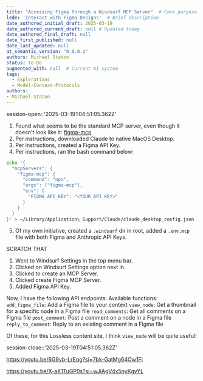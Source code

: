 ```yaml
---
title: "Accessing Figma through a Windsurf MCP Server"  # Core purpose of this prompt
lede: 'Interact with Figma Designs'  # Brief description
date_authored_initial_draft: 2025-03-19
date_authored_current_draft: null # Updated today
date_authored_final_draft: null
date_first_published: null
date_last_updated: null
at_semantic_version: "0.0.0.1"
authors: Michael Staton
status: To-Do
augmented_with: null  # Current AI system
tags:
  - Explorations
  - Model-Context-Protocols
authors: 
- Michael Staton
---
```

session-open::'2025-03-19T04:51:05.362Z'

1. Found what seems to be the standard MCP server, even though it doesn't look like it: [figma-mcp](https://github.com/MatthewDailey/figma-mcp?tab=readme-ov-file)
2. Per instructions, downloaded Claude to native MacOS Desktop. 
3. Per instructions, created a Figma API Key.
4. Per instructions, ran the bash command below:

```bash
echo '{
  "mcpServers": {
    "figma-mcp": {
      "command": "npx",
      "args": ["figma-mcp"],
      "env": {
        "FIGMA_API_KEY": "<YOUR_API_KEY>"
      }
    }
  }
}' > ~/Library/Application\ Support/Claude/claude_desktop_config.json
```
5. Of my own initiative, created a `.windsurf` dir in root, added a `.env.mcp` file with both Figma and Anthropic API Keys.  

SCRATCH THAT
1. Went to Windsurf Settings in the top menu bar.
2. Clicked on Windsurf Settings option next in. 
3. Clicked to create an MCP Server.
4. Clicked create Figma MCP Server.
5. Added Figma API Key. 

Now, I have the following API endpoints:
Available functions:
`add_figma_file`: Add a Figma file to your context
`view_node`: Get a thumbnail for a specific node in a Figma file
`read_comments`: Get all comments on a Figma file
`post_comment`: Post a comment on a node in a Figma file
`reply_to_comment`: Reply to an existing comment in a Figma file

Of these, for this Lossless content site, I think `view_node` will be quite useful!

session-close::'2025-03-19T04:51:05.362Z'

https://youtu.be/6G9yb-LrEqg?si=7bk-GatMg64Ow1FI

https://youtu.be/X-aX1TuGP0s?si=wJiAgV4x5nyKgvYL